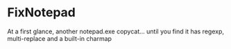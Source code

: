 # FixNotepad
At a first glance, another notepad.exe copycat... until you find it has regexp, multi-replace and a built-in charmap
